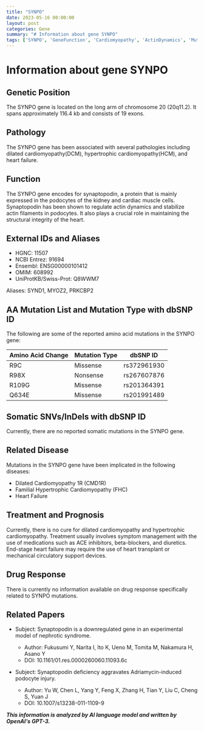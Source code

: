```yaml
---
title: "SYNPO"
date: 2023-05-16 00:00:00
layout: post
categories: Gene
summary: "# Information about gene SYNPO"
tags: ['SYNPO', 'GeneFunction', 'Cardiomyopathy', 'ActinDynamics', 'Mutation', 'HeartFailure', 'Treatment', 'DrugResponse']
---
```


# Information about gene SYNPO

## Genetic Position
The SYNPO gene is located on the long arm of chromosome 20 (20q11.2). It spans approximately 116.4 kb and consists of 19 exons.

## Pathology
The SYNPO gene has been associated with several pathologies including dilated cardiomyopathy(DCM), hypertrophic cardiomyopathy(HCM), and heart failure.

## Function
The SYNPO gene encodes for synaptopodin, a protein that is mainly expressed in the podocytes of the kidney and cardiac muscle cells. Synaptopodin has been shown to regulate actin dynamics and stabilize actin filaments in podocytes. It also plays a crucial role in maintaining the structural integrity of the heart.

## External IDs and Aliases
- HGNC: 11507
- NCBI Entrez: 91694
- Ensembl: ENSG00000101412
- OMIM: 608992
- UniProtKB/Swiss-Prot: Q8WWM7

Aliases: SYND1, MYOZ2, PRKCBP2

## AA Mutation List and Mutation Type with dbSNP ID
The following are some of the reported amino acid mutations in the SYNPO gene:

| Amino Acid Change | Mutation Type | dbSNP ID |
| --- | --- | --- |
| R9C | Missense | rs372961930 |
| R98X | Nonsense | rs267607876 |
| R109G | Missense | rs201364391 |
| Q634E | Missense | rs201991489 |

## Somatic SNVs/InDels with dbSNP ID
Currently, there are no reported somatic mutations in the SYNPO gene.

## Related Disease
Mutations in the SYNPO gene have been implicated in the following diseases:
- Dilated Cardiomyopathy 1R (CMD1R)
- Familial Hypertrophic Cardiomyopathy (FHC)
- Heart Failure

## Treatment and Prognosis
Currently, there is no cure for dilated cardiomyopathy and hypertrophic cardiomyopathy. Treatment usually involves symptom management with the use of medications such as ACE inhibitors, beta-blockers, and diuretics. End-stage heart failure may require the use of heart transplant or mechanical circulatory support devices.

## Drug Response
There is currently no information available on drug response specifically related to SYNPO mutations.

## Related Papers
- Subject: Synaptopodin is a downregulated gene in an experimental model of nephrotic syndrome.
  - Author: Fukusumi Y, Narita I, Ito K, Ueno M, Tomita M, Nakamura H, Asano Y 
  - DOI: 10.1161/​01.res.0000260060.11093.6c

- Subject: Synaptopodin deficiency aggravates Adriamycin-induced podocyte injury.
  - Author: Yu W, Chen L, Yang Y, Feng X, Zhang H, Tian Y, Liu C, Cheng S, Yuan J
  - DOI: 10.1007/s13238-011-1109-9

**_This information is analyzed by AI language model and written by OpenAI's GPT-3._**